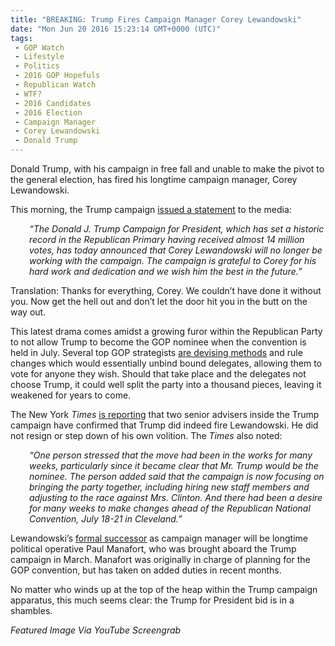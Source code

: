 ```yaml
---
title: "BREAKING: Trump Fires Campaign Manager Corey Lewandowski"
date: "Mon Jun 20 2016 15:23:14 GMT+0000 (UTC)"
tags: 
 - GOP Watch
 - Lifestyle
 - Politics
 - 2016 GOP Hopefuls
 - Republican Watch
 - WTF?
 - 2016 Candidates
 - 2016 Election
 - Campaign Manager
 - Corey Lewandowski
 - Donald Trump
---
```

<p><!-- Quick Adsense WordPress Plugin: http://quicksense.net/ --></p><p>Donald Trump, with his campaign in free fall and unable to make the pivot to the general election, has fired his longtime campaign manager, Corey Lewandowski.</p><p>This morning, the Trump campaign <a href="http://www.nytimes.com/2016/06/21/us/politics/corey-lewandowski-donald-trump.html?_r=0" onclick="__gaTracker(&apos;send&apos;, &apos;event&apos;, &apos;outbound-article&apos;, &apos;http://www.nytimes.com/2016/06/21/us/politics/corey-lewandowski-donald-trump.html?_r=0&apos;, &apos;issued&#xA0;a statement&apos;);" target="_blank">issued&#xA0;a statement</a> to the media:</p><p style="padding-left: 30px;"><em>&#x201C;The Donald J. Trump Campaign for President, which has set a historic record in the Republican Primary having received almost 14 million votes, has today announced that Corey Lewandowski will no longer be working with the campaign.&#xA0;The campaign is grateful to Corey for his hard work and dedication and we wish him the best in the future.&#x201D;</em></p><p>Translation: Thanks for everything, Corey. We couldn&#x2019;t have done it without you. Now get the hell out and don&#x2019;t let the door hit you in the butt on the way out.</p><p>This latest drama comes amidst a growing furor within the Republican Party to not allow Trump to become the GOP nominee when the convention is held in July. Several top GOP strategists <a href="/2016/06/17/gop-strategists-plotting-convention-coup-oust-trump-ticket/" target="_blank">are devising methods</a> and rule changes which would essentially unbind bound delegates, allowing them to vote for anyone they wish. Should that take place and the delegates not choose Trump, it could well split the party into a thousand pieces, leaving it weakened for years to come.</p><p>The New York <em>Times</em> <a href="http://www.nytimes.com/2016/06/21/us/politics/corey-lewandowski-donald-trump.html?_r=0" onclick="__gaTracker(&apos;send&apos;, &apos;event&apos;, &apos;outbound-article&apos;, &apos;http://www.nytimes.com/2016/06/21/us/politics/corey-lewandowski-donald-trump.html?_r=0&apos;, &apos;is reporting&apos;);" target="_blank">is reporting</a> that two senior advisers inside the Trump campaign have confirmed that Trump did indeed fire Lewandowski. He did not resign or step down of his own volition. The <em>Times</em> also noted:</p><p style="padding-left: 30px;"><em>&#x201C;One person stressed that the move had been in the works for many weeks, particularly since it became clear that Mr. Trump would be the nominee. The person added said that the campaign is now focusing on bringing the party together, including hiring new staff members and adjusting to the race against Mrs. Clinton. And there had been a desire for many weeks to make changes ahead of the Republican National Convention, July 18-21 in Cleveland.&#x201D;</em></p><p>Lewandowski&#x2019;s <a href="http://www.nytimes.com/2016/06/21/us/politics/corey-lewandowski-donald-trump.html?_r=0" onclick="__gaTracker(&apos;send&apos;, &apos;event&apos;, &apos;outbound-article&apos;, &apos;http://www.nytimes.com/2016/06/21/us/politics/corey-lewandowski-donald-trump.html?_r=0&apos;, &apos;formal successor&apos;);" target="_blank">formal successor</a> as campaign manager will be longtime political operative Paul Manafort, who was brought aboard the Trump campaign in March. Manafort was originally in charge of planning for the GOP convention, but has taken on added duties in recent months.</p><p><!-- Quick Adsense WordPress Plugin: http://quicksense.net/ --></p><p>No matter who winds up at the top of the heap within the Trump campaign apparatus, this much seems clear: the Trump for President bid is in a shambles.</p><p><em>Featured Image Via YouTube Screengrab</em></p><div style="font-size:0px;height:0px;line-height:0px;margin:0;padding:0;clear:both"></div>